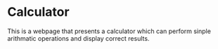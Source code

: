 # Calculator
This is a webpage that presents a calculator which can perform sinple arithmatic operations and display correct results.

